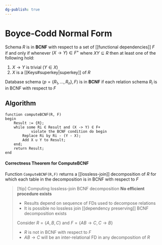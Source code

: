 ```yaml
---
dg-publish: true
---
```

# Boyce-Codd Normal Form
Schema $R$ is in **BCNF** with respect to a set of [[functional dependencies]] $F$ if and only if whenever $(X→Y)\in F^+$ where $XY \subseteq R$ then at least one of the following hold:
1. $X→Y$ is trivial ($Y\in X$)
2. $X$ is a [[Keys#superkey|superkey]] of $R$

Database schema $\langle p=\{R_1, …, R_n\}, F\rangle$ is in **BCNF** if each relation schema $R_i$ is in BCNF with respect to $F$

## Algorithm
```
function computeBCNF(R, F)
begin
    Result := {R};
    while some Ri ∈ Result and (X -> Y) ∈ F+
            violate the BCNF condition do begin
        Replace Ri by Ri - (Y - X);
        Add X ∪ Y to Result;
    end;
    return Result;
end
```

#### Correctness Theorem for ComputeBCNF
Function `ComputeBCNF(R,F)` returns a [[lossless-join]] decomposition of $R$ for which each table in the decomposition is in BCNF with respect to $F$


> [!tip] Computing lossless-join BCNF decomposition
> **No efficient procedure exists**
> * Results depend on sequence of FDs used to decompose relations
> * It is possible no lossless join [[dependency preserving]] BCNF decomposition exists
> 
> Consider $R=\{A,B,C\}$ and $F=\{AB→C, C→B\}$
> * $R$ is not in BCNF with respect to $F$
> * $AB→C$ will be an inter-relational FD in any decomposition of $R$



